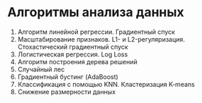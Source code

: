 # Алгоритмы анализа данных

1. Алгоритм линейной регрессии. Градиентный спуск
2. Масштабирование признаков. L1- и L2-регуляризация. Стохастический градиентный спуск
3. Логистическая регрессия. Log Loss
4. Алгоритм построения дерева решений
5. Случайный лес
6. Градиентный бустинг (AdaBoost)
7. Классификация с помощью KNN. Кластеризация K-means
8. Снижение размерности данных
